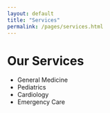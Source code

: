 ```yaml
---
layout: default
title: "Services"
permalink: /pages/services.html
---
```


# Our Services
- General Medicine  
- Pediatrics  
- Cardiology  
- Emergency Care  
